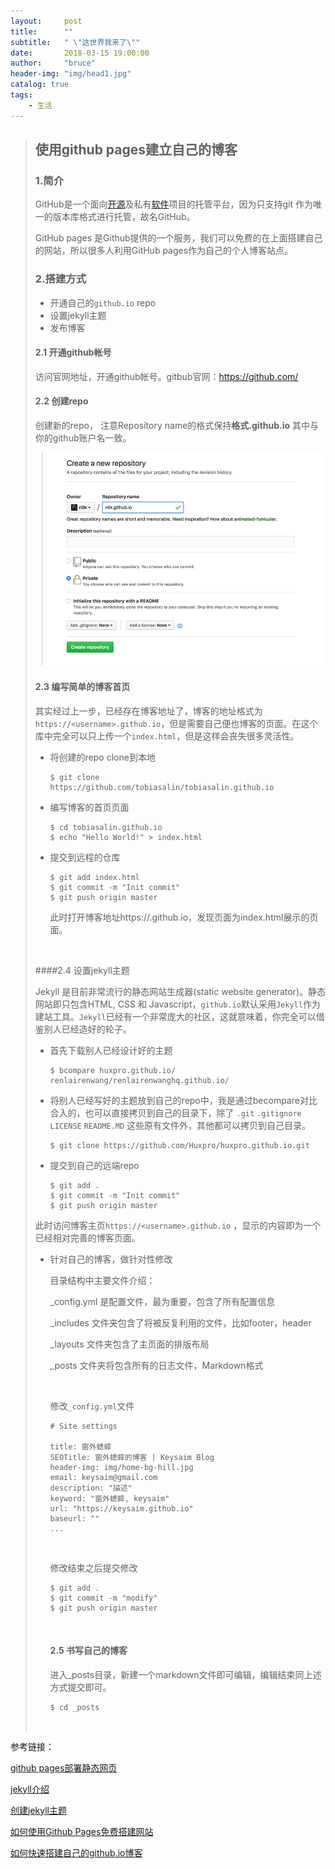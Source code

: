 ```yaml
---
layout:     post
title:      ""
subtitle:   " \"这世界我来了\""
date:       2018-03-15 19:00:00
author:     "bruce"
header-img: "img/head1.jpg"
catalog: true
tags:
    - 生活
---
```


> ## 使用github pages建立自己的博客
>
> ### 1.简介
>
> GitHub是一个面向[开源](https://baike.baidu.com/item/%E5%BC%80%E6%BA%90/20720669)及私有[软件](https://baike.baidu.com/item/%E8%BD%AF%E4%BB%B6/12053)项目的托管平台，因为只支持git 作为唯一的版本库格式进行托管，故名GitHub。
>
> GitHub pages 是Github提供的一个服务，我们可以免费的在上面搭建自己的网站，所以很多人利用GitHub pages作为自己的个人博客站点。
>
> ### 2.搭建方式
>
> * 开通自己的`github.io` repo
> * 设置jekyll主题
> * 发布博客
>
> #### 2.1 开通github帐号
>
> 访问官网地址，开通github帐号。gitbub官网：https://github.com/
>
> #### 2.2 创建repo
>
> 创建新的repo， 注意Repository name的格式保持**格式<username>.github.io** 其中<username>与你的github账户名一致。
>
> 
>
> ![](../img/2018-03-16-create-blog/user-repo@2x.png)
>
> #### 2.3 编写简单的博客首页
>
> 其实经过上一步，已经存在博客地址了，博客的地址格式为`https://<username>.github.io`，但是需要自己便也博客的页面。在这个库中完全可以只上传一个`index.html`，但是这样会丧失很多灵活性。
>
> * 将创建的repo clone到本地
>
>   ```
>   $ git clone https://github.com/tobiasalin/tobiasalin.github.io
>   ```
>
> * 编写博客的首页页面
>
>   ```
>   $ cd tobiasalin.github.io
>   $ echo "Hello World!" > index.html
>   ```
>
> * 提交到远程的仓库
>
>   ```
>   $ git add index.html
>   $ git commit -m "Init commit"
>   $ git push origin master
>   ```
>
>   此时打开博客地址https://<username>.github.io，发现页面为index.html展示的页面。
>
>   ​
>
> ####2.4 设置jekyll主题 
>
> Jekyll 是目前非常流行的静态网站生成器(static website generator)。静态网站即只包含HTML, CSS 和 Javascript，`github.io`默认采用`Jekyll`作为建站工具。`Jekyll`已经有一个非常庞大的社区，这就意味着，你完全可以借鉴别人已经造好的轮子。
>
> * 首先下载别人已经设计好的主题
>
>   ```
>   $ bcompare huxpro.github.io/ renlairenwang/renlairenwanghq.github.io/
>   ```
>
> * 将别人已经写好的主题放到自己的repo中，我是通过becompare对比合入的，也可以直接拷贝到自己的目录下，除了 `.git` `.gitignore` `LICENSE`  `README.MD` 这些原有文件外，其他都可以拷贝到自己目录。
>
>   ```
>   $ git clone https://github.com/Huxpro/huxpro.github.io.git
>   ```
>
> * 提交到自己的远端repo
>
>   ```
>   $ git add .
>   $ git commit -m "Init commit"
>   $ git push origin master
>   ```
>
> 此时访问博客主页`https://<username>.github.io` ，显示的内容即为一个已经相对完善的博客页面。
>
> * 针对自己的博客，做针对性修改
>
>   目录结构中主要文件介绍：
>
>   _config.yml 是配置文件，最为重要，包含了所有配置信息
>
>   _includes 文件夹包含了将被反复利用的文件，比如footer，header
>
>   _layouts 文件夹包含了主页面的排版布局
>
>   _posts 文件夹将包含所有的日志文件，Markdown格式
>
>   ​
>
>   修改`_config.yml`文件
>
>   ```
>   # Site settings
>
>   title: 窗外蟋蟀
>   SEOTitle: 窗外蟋蟀的博客 | Keysaim Blog
>   header-img: img/home-bg-hill.jpg
>   email: keysaim@gmail.com
>   description: "描述"
>   keyword: "窗外蟋蟀, keysaim"
>   url: "https://keysaim.github.io"
>   baseurl: ""
>   ...
>   ```
>
>   ​
>
>   修改结束之后提交修改
>
>   ```
>   $ git add .
>   $ git commit -m "modify"
>   $ git push origin master
>   ```
>
>   ​
>
>   #### 2.5 书写自己的博客
>
>   进入_posts目录，新建一个markdown文件即可编辑，编辑结束同上述方式提交即可。
>
>   ```
>   $ cd _posts
>   ```
>
>   ​

参考链接：

[github pages部署静态网页](http://www.cnblogs.com/JsonShare/p/5522473.html)    

[jekyll介绍](https://www.jianshu.com/p/3f355c7872d5) 

[创建jekyll主题](http://blog.csdn.net/garfielder007/article/details/50224513)

[如何使用Github Pages免费搭建网站](https://www.jianshu.com/p/6cabb41495c8)

[如何快速搭建自己的github.io博客](http://blog.csdn.net/Walkerhau/article/details/77394659)



